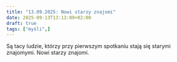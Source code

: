 ```yaml
---
title: "13.09.2025: Nowi starzy znajomi"
date: 2025-09-13T13:13:09+02:00
draft: true
tags: ["myśli",]
---
```


<article class="print-area">

Są tacy ludzie, którzy przy pierwszym spotkaniu stają się starymi znajomymi. Nowi starzy znajomi. 

</article>